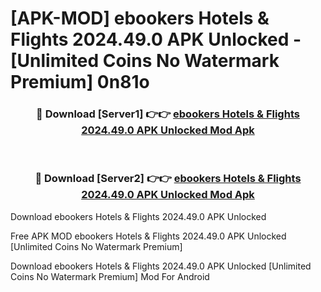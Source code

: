 # [APK-MOD] ebookers Hotels & Flights 2024.49.0 APK Unlocked - [Unlimited Coins No Watermark Premium] 0n81o



<div align="center">
<h3>🔴 Download [Server1] 👉👉 <a href="https://momento.my/?title=ebookers_Hotels_&_Flights_2024.49.0_APK_Unlocked">ebookers Hotels & Flights 2024.49.0 APK Unlocked Mod Apk</a></h3><br>

<h3>🔴 Download [Server2] 👉👉 <a href="https://momento.my/?title=ebookers_Hotels_&_Flights_2024.49.0_APK_Unlocked">ebookers Hotels & Flights 2024.49.0 APK Unlocked Mod Apk</a></h3>
</div>



Download ebookers Hotels & Flights 2024.49.0 APK Unlocked 

Free APK MOD ebookers Hotels & Flights 2024.49.0 APK Unlocked [Unlimited Coins No Watermark Premium]

Download ebookers Hotels & Flights 2024.49.0 APK Unlocked [Unlimited Coins No Watermark Premium] Mod For Android
